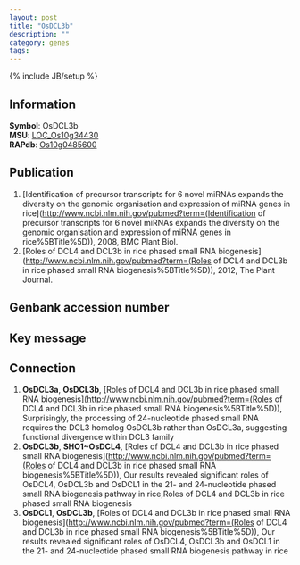 ```yaml
---
layout: post
title: "OsDCL3b"
description: ""
category: genes
tags: 
---
```

{% include JB/setup %}

## Information
__Symbol__: OsDCL3b  
__MSU__: [LOC_Os10g34430](http://rice.plantbiology.msu.edu/cgi-bin/ORF_infopage.cgi?orf=LOC_Os10g34430)  
__RAPdb__: [Os10g0485600](http://rapdb.dna.affrc.go.jp/viewer/gbrowse_details/irgsp1?name=Os10g0485600)  

## Publication
1. [Identification of precursor transcripts for 6 novel miRNAs expands the diversity on the genomic organisation and expression of miRNA genes in rice](http://www.ncbi.nlm.nih.gov/pubmed?term=(Identification of precursor transcripts for 6 novel miRNAs expands the diversity on the genomic organisation and expression of miRNA genes in rice%5BTitle%5D)), 2008, BMC Plant Biol.
2. [Roles of DCL4 and DCL3b in rice phased small RNA biogenesis](http://www.ncbi.nlm.nih.gov/pubmed?term=(Roles of DCL4 and DCL3b in rice phased small RNA biogenesis%5BTitle%5D)), 2012, The Plant Journal.

## Genbank accession number

## Key message

## Connection
1. __OsDCL3a__, __OsDCL3b__, [Roles of DCL4 and DCL3b in rice phased small RNA biogenesis](http://www.ncbi.nlm.nih.gov/pubmed?term=(Roles of DCL4 and DCL3b in rice phased small RNA biogenesis%5BTitle%5D)),  Surprisingly, the processing of 24-nucleotide phased small RNA requires the DCL3 homolog OsDCL3b rather than OsDCL3a, suggesting functional divergence within DCL3 family
2. __OsDCL3b__, __SHO1~OsDCL4__, [Roles of DCL4 and DCL3b in rice phased small RNA biogenesis](http://www.ncbi.nlm.nih.gov/pubmed?term=(Roles of DCL4 and DCL3b in rice phased small RNA biogenesis%5BTitle%5D)),  Our results revealed significant roles of OsDCL4, OsDCL3b and OsDCL1 in the 21- and 24-nucleotide phased small RNA biogenesis pathway in rice,Roles of DCL4 and DCL3b in rice phased small RNA biogenesis
3. __OsDCL1__, __OsDCL3b__, [Roles of DCL4 and DCL3b in rice phased small RNA biogenesis](http://www.ncbi.nlm.nih.gov/pubmed?term=(Roles of DCL4 and DCL3b in rice phased small RNA biogenesis%5BTitle%5D)),  Our results revealed significant roles of OsDCL4, OsDCL3b and OsDCL1 in the 21- and 24-nucleotide phased small RNA biogenesis pathway in rice


